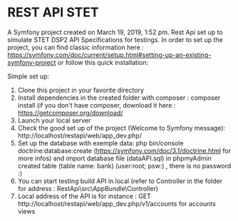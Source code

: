 REST API STET
========

A Symfony project created on March 19, 2019, 1:52 pm.
Rest Api set up to simulate STET DSP2 API Specifications for testings.
In order to set up the project, you can find classic information here : https://symfony.com/doc/current/setup.html#setting-up-an-existing-symfony-project or follow this quick installation:

Simple set up: 
1. Clone this project in your favorite directory
2. Install dependencies in the created folder with composer : composer install (if you don't have composer, download it here : https://getcomposer.org/download/
3. Launch your local server 
4. Check the good set up of the project (Welcome to Symfony message): http://localhost/restapi/web/app_dev.php/
5. Set up the database with exemple data: php bin/console doctrine:database:create (https://symfony.com/doc/3.1/doctrine.html for more infos) and import database file (dataAPI.sql) in phpmyAdmin created table (table name: bank) (user:root; psw:) , there is no password :)
6. You can start testing build API in local (refer to Controller in the folder for address : RestApi\src\AppBundle\Controller)
7. Local address of the API is for instance : GET http://localhost/restapi/web/app_dev.php/v1/accounts for accounts views
